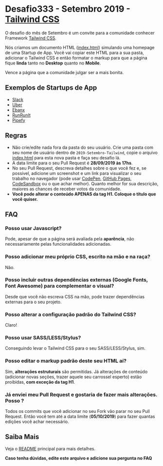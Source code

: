# Desafio333 - Setembro 2019 - [Tailwind CSS](https://tailwindcss.com/)

O desafio do mês de Setembro é um convite para a comunidade conhecer Framework [Tailwind CSS](https://tailwindcss.com/).

Nós criamos um documento HTML ([index.html](index.html)) simulando uma homepage de uma Startup de App.
Você vai copiar este HTML para a sua pasta, adicionar o Tailwind CSS e então formatar o markup para que a página fique **linda** tanto no **Desktop** quanto no **Mobile**.

Vence a página que a comunidade julgar ser a mais bonita.

## Exemplos de Startups de App

- [Slack](https://slack.com/)
- [Uber](https://www.uber.com)
- [Ebanx](https://www.ebanx.com/)
- [RunRunIt](https://runrun.it/)
- [Pipefy](https://www.pipefy.com/)

## Regras

- Não crie/edite nada fora da pasta do seu usuário. Crie uma pasta com seu nome de usuário dentro de `2019-Setembro-Tailwind`, copie o arquivo [index.html](index.html) para esta nova pasta e faça seu desafio lá.
- A data limite para o seu Pull Request é **28/09/2019 às 17hs**.
- No seu Pull Request, descreva detalhes sobre o que você fez e, se possível, adicione um screenshot e um link para visualizar o seu trabalho no navegador (pode usar [CodePen](https://codepen.io/), [GitHub Pages](https://pages.github.com/), [CodeSandbox](https://codesandbox.io/) ou o que achar melhor). Quanto melhor for sua descrição, maiores as chances de receber votos da comunidade.
- **Você pode alterar o conteúdo APENAS da tag H1. Coloque o título que você quiser.**

## FAQ

### Posso usar Javascript?

Pode, apesar de que a página será avaliada pela **aparência**, não necessariamente pelas funcionalidades adicionadas.

### Posso adicionar meu próprio CSS, escrito na mão e na raça?

Não.

### Posso incluir outras dependências externas (Google Fonts, Font Awesome) para complementar o visual?

Desde que você não escreva CSS na mão, pode trazer dependências externas para o seu projeto.

### Posso alterar a configuração padrão do Tailwind CSS?

Claro!

### Posso usar SASS/LESS/Stylus?

Conseguindo levar o Tailwind CSS para o seu SASS/LESS/Stylus, sim.

### Posso editar o markup padrão deste seu HTML aí?

Sim, **alterações estruturais** são permitidas.
Já alterações de conteúdo (adicionar novas seções, trazer aquele seu carrossel esperto) estão proibidas, **com exceção da tag H1**.

### Já enviei meu Pull Request e gostaria de fazer mais alterações. Posso ?

Todos os commits que você adicionar no seu Fork vão parar no seu Pull Request. Então você tem até a data limite (**05/10/2019**) para fazer quantas edições você achar necessário.

## Saiba Mais

Veja o [README](../README.md) principal para mais detalhes.

**Caso tenha dúvidas, edite este arquivo e adicione sua pergunta no FAQ**
